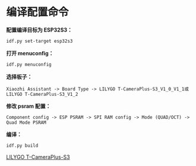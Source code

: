 # 编译配置命令

**配置编译目标为 ESP32S3：**

```bash
idf.py set-target esp32s3
```

**打开 menuconfig：**

```bash
idf.py menuconfig
```

**选择板子：**

```
Xiaozhi Assistant -> Board Type -> LILYGO T-CameraPlus-S3_V1_0_V1_1或LILYGO T-CameraPlus-S3_V1_2
```

**修改 psram 配置：**

```
Component config -> ESP PSRAM -> SPI RAM config -> Mode (QUAD/OCT) -> Quad Mode PSRAM
```

**编译：**

```bash
idf.py build
```

<a href="https://github.com/Xinyuan-LilyGO/T-CameraPlus-S3" target="_blank" title="LILYGO T-CameraPlus-S3">LILYGO T-CameraPlus-S3</a>